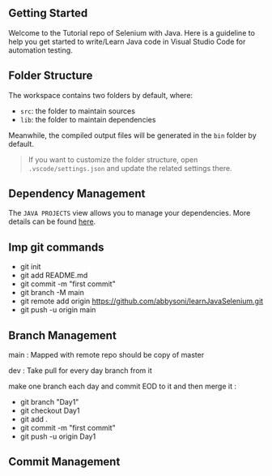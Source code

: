 ## Getting Started

Welcome to the Tutorial repo of Selenium with Java. Here is a guideline to help you get started to write/Learn Java code in Visual Studio Code for automation testing.

## Folder Structure

The workspace contains two folders by default, where:

- `src`: the folder to maintain sources
- `lib`: the folder to maintain dependencies

Meanwhile, the compiled output files will be generated in the `bin` folder by default.

> If you want to customize the folder structure, open `.vscode/settings.json` and update the related settings there.

## Dependency Management

The `JAVA PROJECTS` view allows you to manage your dependencies. More details can be found [here](https://github.com/microsoft/vscode-java-dependency#manage-dependencies).


## Imp git commands
- git init
- git add README.md
- git commit -m "first commit"
- git branch -M main
- git remote add origin https://github.com/abbysoni/learnJavaSelenium.git
- git push -u origin main

## Branch Management
main   : Mapped with remote repo should be copy of master

dev : Take pull for every day branch from it

make one branch each day and commit EOD to it and then merge it :
- git branch "Day1"
- git checkout Day1
- git add .
- git commit -m "first commit"
- git push -u origin Day1


## Commit Management


